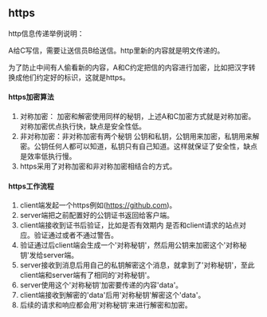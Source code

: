 ## https ##

http信息传递举例说明：

A给C写信，需要让送信员B给送信。http里新的内容就是明文传递的。

为了防止中间有人偷看新的内容，A和C约定把信的内容进行加密，比如把汉字转换成他们约定好的标识，这就是https。


#### https加密算法
1. 对称加密： 加密和解密使用同样的秘钥，上述A和C加密方式就是对称加密。对称加密优点执行快，缺点是安全性低。
2. 非对称加密：非对称加密有两个秘钥 公钥和私钥，公钥用来加密，私钥用来解密。公钥任何人都可以知道，私钥只有自己知道。这样就保证了安全性，缺点是效率低执行慢。
3. https采用了对称加密和非对称加密相结合的方式。

#### https工作流程
1. client端发起一个https例如(https://github.com)。
2. server端把之前配置好的公钥证书返回给客户端。
3. client端接收到证书后验证，比如是否有效期内 是否和client请求的站点对应。验证通过或者不通过警告。
4. 验证通过后client端会生成一个'对称秘钥'，然后用公钥来加密这个'对称秘钥'发给server端。
5. server接收到消息后用自己的私钥解密这个消息，就拿到了'对称秘钥'，至此client端和server端有了相同的'对称秘钥'。
6. server使用这个'对称秘钥'加密要传递的内容'data'。
7. client端接收到解密的'data'后用'对称秘钥'解密这个'data'。
8. 后续的请求和响应都会用'对称秘钥'来进行解密和加密。

